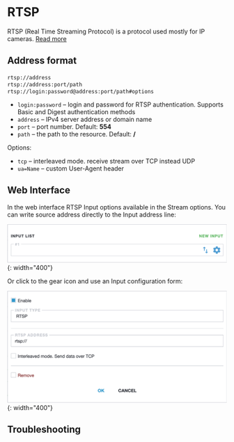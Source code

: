 # RTSP

RTSP (Real Time Streaming Protocol) is a protocol used mostly for IP cameras. [Read more](/en/book/protocols/rtsp/)

## Address format

```
rtsp://address
rtsp://address:port/path
rtsp://login:password@address:port/path#options
```

- `login:password` – login and password for RTSP authentication. Supports Basic and Digest authentication methods
- `address` – IPv4 server address or domain name
- `port` – port number. Default: **554**
- `path` – the path to the resource. Default: **/**

Options:

- `tcp` – interleaved mode. receive stream over TCP instead UDP
- `ua=Name` – custom User-Agent header

## Web Interface

In the web interface RTSP Input options available in the Stream options. You can write source address directly to the Input address line:

![Input address](input-list.png){: width="400"}

Or click to the gear icon and use an Input configuration form:

![RTSP Input options](rtsp.png){: width="400"}

## Troubleshooting
